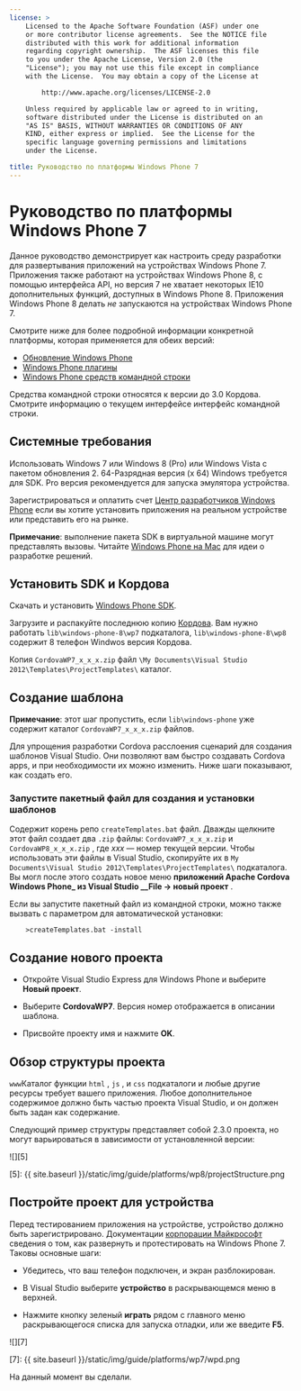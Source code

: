 ```yaml
---
license: >
    Licensed to the Apache Software Foundation (ASF) under one
    or more contributor license agreements.  See the NOTICE file
    distributed with this work for additional information
    regarding copyright ownership.  The ASF licenses this file
    to you under the Apache License, Version 2.0 (the
    "License"); you may not use this file except in compliance
    with the License.  You may obtain a copy of the License at

        http://www.apache.org/licenses/LICENSE-2.0

    Unless required by applicable law or agreed to in writing,
    software distributed under the License is distributed on an
    "AS IS" BASIS, WITHOUT WARRANTIES OR CONDITIONS OF ANY
    KIND, either express or implied.  See the License for the
    specific language governing permissions and limitations
    under the License.

title: Руководство по платформы Windows Phone 7
---
```


# Руководство по платформы Windows Phone 7

Данное руководство демонстрирует как настроить среду разработки для развертывания приложений на устройствах Windows Phone 7. Приложения также работают на устройствах Windows Phone 8, с помощью интерфейса API, но версия 7 не хватает некоторых IE10 дополнительных функций, доступных в Windows Phone 8. Приложения Windows Phone 8 делать *не* запускаются на устройствах Windows Phone 7.

Смотрите ниже для более подробной информации конкретной платформы, которая применяется для обеих версий:

*   [Обновление Windows Phone](../wp8/upgrading.html)
*   [Windows Phone плагины](../wp8/plugin.html)
*   [Windows Phone средств командной строки](../wp8/tools.html)

Средства командной строки относятся к версии до 3.0 Кордова. Смотрите информацию о текущем интерфейсе интерфейс командной строки.

## Системные требования

Использовать Windows 7 или Windows 8 (Pro) или Windows Vista с пакетом обновления 2. 64-Разрядная версия (x 64) Windows требуется для SDK. Pro версия рекомендуется для запуска эмулятора устройства.

Зарегистрироваться и оплатить счет [Центр разработчиков Windows Phone][1] если вы хотите установить приложения на реальном устройстве или представить его на рынке.

 [1]: http://dev.windowsphone.com/en-us/publish

**Примечание**: выполнение пакета SDK в виртуальной машине могут представлять вызовы. Читайте [Windows Phone на Mac][2] для идеи о разработке решений.

 [2]: http://aka.ms/BuildaWP8apponaMac

## Установить SDK и Кордова

Скачать и установить [Windows Phone SDK][3].

 [3]: http://www.microsoft.com/download/en/details.aspx?displaylang=en&id=27570/

Загрузите и распакуйте последнюю копию [Кордова][4]. Вам нужно работать `lib\windows-phone-8\wp7` подкаталога, `lib\windows-phone-8\wp8` содержит 8 телефон Windwos версия Кордова.

 [4]: http://phonegap.com/download

Копия `CordovaWP7_x_x_x.zip` файл `\My Documents\Visual
Studio 2012\Templates\ProjectTemplates\` каталог.

## Создание шаблона

**Примечание**: этот шаг пропустить, если `lib\windows-phone` уже содержит каталог `CordovaWP7_x_x_x.zip` файлов.

Для упрощения разработки Cordova расслоения сценарий для создания шаблонов Visual Studio. Они позволяют вам быстро создавать Cordova apps, и при необходимости их можно изменить. Ниже шаги показывают, как создать его.

### Запустите пакетный файл для создания и установки шаблонов

Содержит корень репо `createTemplates.bat` файл. Дважды щелкните этот файл создает два `.zip` файлы: `CordovaWP7_x_x_x.zip` и `CordovaWP8_x_x_x.zip` , где *ххх* — номер текущей версии. Чтобы использовать эти файлы в Visual Studio, скопируйте их в `My Documents\Visual Studio
2012\Templates\ProjectTemplates\` подкаталога. Вы могл после этого создать новое меню **приложений Apache Cordova Windows Phone_ из Visual Studio __File → новый проект** .

Если вы запустите пакетный файл из командной строки, можно также вызвать с параметром для автоматической установки:

        >createTemplates.bat -install
    

## Создание нового проекта

*   Откройте Visual Studio Express для Windows Phone и выберите **Новый проект**.

*   Выберите **CordovaWP7**. Версия номер отображается в описании шаблона.

*   Присвойте проекту имя и нажмите **OK**.

## Обзор структуры проекта

`www`Каталог функции `html` , `js` , и `css` подкаталоги и любые другие ресурсы требует вашего приложения. Любое дополнительное содержимое должно быть частью проекта Visual Studio, и он должен быть задан как содержание.

Следующий пример структуры представляет собой 2.3.0 проекта, но могут варьироваться в зависимости от установленной версии:

![][5]

 [5]: {{ site.baseurl }}/static/img/guide/platforms/wp8/projectStructure.png

## Постройте проект для устройства

Перед тестированием приложения на устройстве, устройство должно быть зарегистрировано. Документации [корпорации Майкрософт][6] сведения о том, как развернуть и протестировать на Windows Phone 7. Таковы основные шаги:

 [6]: http://msdn.microsoft.com/en-us/library/windowsphone/develop/ff402565(v=vs.105).aspx

*   Убедитесь, что ваш телефон подключен, и экран разблокирован.

*   В Visual Studio выберите **устройство** в раскрывающемся меню в верхней.

*   Нажмите кнопку зеленый **играть** рядом с главного меню раскрывающегося списка для запуска отладки, или же введите **F5**.

![][7]

 [7]: {{ site.baseurl }}/static/img/guide/platforms/wp7/wpd.png

На данный момент вы сделали.
